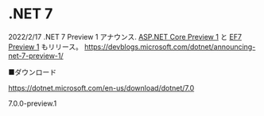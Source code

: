 # .NET 7



2022/2/17 .NET 7 Preview 1 アナウンス. [ASP.NET Core Preview 1](https://devblogs.microsoft.com/dotnet/asp-net-core-updates-in-net-7-preview-1/) と [EF7 Preview 1](https://devblogs.microsoft.com/dotnet/announcing-entity-framework-7-preview-1/) もリリース。
https://devblogs.microsoft.com/dotnet/announcing-net-7-preview-1/

■ダウンロード

https://dotnet.microsoft.com/en-us/download/dotnet/7.0

7.0.0-preview.1
